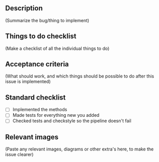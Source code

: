 ## Description

(Summarize the bug/thing to implement)

## Things to do checklist

(Make a checklist of all the individual things to do)

## Acceptance criteria

(What should work, and which things should be possible to do after this issue is implemented)

## Standard checklist
- [ ] Implemented the methods
- [ ] Made tests for everything new you added
- [ ] Checked tests and checkstyle so the pipeline doesn't fail

## Relevant images

(Paste any relevant images, diagrams or other extra's here, to make the issue clearer)
